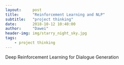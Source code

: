 ```yaml
---
layout:     post
title:      "Reinforcement Learning and NLP"
subtitle:   "project thinking"
date:       2018-10-12 10:40:00
author:     "Dawei"
header-img: img/starry_night_sky.jpg
tags:
    - project thinking
---
```

Deep Reinforcement Learning for Dialogue Generation 
